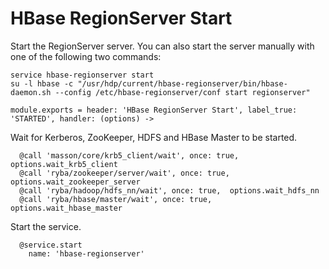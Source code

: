 
# HBase RegionServer Start

Start the RegionServer server. You can also start the server manually with one of the
following two commands:

```
service hbase-regionserver start
su -l hbase -c "/usr/hdp/current/hbase-regionserver/bin/hbase-daemon.sh --config /etc/hbase-regionserver/conf start regionserver"
```

    module.exports = header: 'HBase RegionServer Start', label_true: 'STARTED', handler: (options) ->

Wait for Kerberos, ZooKeeper, HDFS and HBase Master to be started.

      @call 'masson/core/krb5_client/wait', once: true,  options.wait_krb5_client
      @call 'ryba/zookeeper/server/wait', once: true,  options.wait_zookeeper_server
      @call 'ryba/hadoop/hdfs_nn/wait', once: true,  options.wait_hdfs_nn
      @call 'ryba/hbase/master/wait', once: true, options.wait_hbase_master

Start the service.

      @service.start
        name: 'hbase-regionserver'
